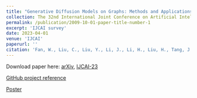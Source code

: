 ```yaml
---
title: "Generative Diffusion Models on Graphs: Methods and Applications"
collection: The 32nd International Joint Conference on Artificial Intelligence (IJCAI)
permalink: /publication/2009-10-01-paper-title-number-1
excerpt: 'IJCAI survey'
date: 2023-04-01
venue: 'IJCAI'
paperurl: ''
citation: 'Fan, W., Liu, C., Liu, Y., Li, J., Li, H., Liu, H., Tang, J. and Li, Q., 2023. Generative diffusion models on graphs: Methods and applications. arXiv preprint arXiv:2302.02591.'
---
```


Download paper here: [arXiv](https://arxiv.org/abs/2302.02591), [IJCAI-23](https://www.ijcai.org/proceedings/2023/0751.pdf)

[GitHub project reference](https://github.com/ChengyiLIU-cs/Generative-Diffusion-Models-on-Graphs)

[Poster](/images/poster_portrait_A0.pdf)
